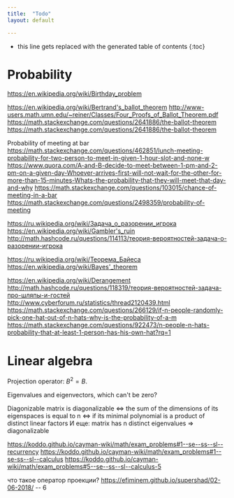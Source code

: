 ```yaml
---
title:  "Todo"
layout: default

---
```


* this line gets replaced with the generated table of contents
{:toc}

# Probability

<https://en.wikipedia.org/wiki/Birthday_problem>

<https://en.wikipedia.org/wiki/Bertrand's_ballot_theorem>
<http://www-users.math.umn.edu/~reiner/Classes/Four_Proofs_of_Ballot_Theorem.pdf>
<https://math.stackexchange.com/questions/2641886/the-ballot-theorem>
<https://math.stackexchange.com/questions/2641886/the-ballot-theorem>

Probability of meeting at bar
<https://math.stackexchange.com/questions/462851/lunch-meeting-probability-for-two-person-to-meet-in-given-1-hour-slot-and-none-w>
<https://www.quora.com/A-and-B-decide-to-meet-between-1-pm-and-2-pm-on-a-given-day-Whoever-arrives-first-will-not-wait-for-the-other-for-more-than-15-minutes-Whats-the-probability-that-they-will-meet-that-day-and-why>
<https://math.stackexchange.com/questions/103015/chance-of-meeting-in-a-bar>
<https://math.stackexchange.com/questions/2498359/probability-of-meeting>

<https://ru.wikipedia.org/wiki/Задача_о_разорении_игрока>
<https://en.wikipedia.org/wiki/Gambler's_ruin>
<http://math.hashcode.ru/questions/114113/теория-вероятностей-задача-о-разорении-игрока>

<https://ru.wikipedia.org/wiki/Теорема_Байеса>
<https://en.wikipedia.org/wiki/Bayes'_theorem>

<https://en.wikipedia.org/wiki/Derangement>
<http://math.hashcode.ru/questions/118319/теория-вероятностей-задача-про-шляпы-и-гостей>
<http://www.cyberforum.ru/statistics/thread2120439.html>
<https://math.stackexchange.com/questions/266129/if-n-people-randomly-pick-one-hat-out-of-n-hats-why-is-the-probability-of-a-m>
<https://math.stackexchange.com/questions/922473/n-people-n-hats-probability-that-at-least-1-person-has-his-own-hat?rq=1>

# Linear algebra

Projection operator: $B^2 = B$.

Eigenvalues and eigenvectors, which can't be zero?

Diagonizable 
matrix is diagonalizable <=> the sum of the dimensions of its eigenspaces is equal to n
     <=> if its minimal polynomial is a product of distinct linear factors
И еще:
   matrix has n distinct eigenvalues => diagonalizable 



https://koddo.github.io/cayman-wiki/math/exam_problems#1--se--ss--sl--recurrency
https://koddo.github.io/cayman-wiki/math/exam_problems#1--se-ss--sl--calculus
https://koddo.github.io/cayman-wiki/math/exam_problems#5--se--ss--sl--calculus-5

что такое оператор проекции?
https://efiminem.github.io/supershad/02-06-2018/ -- 6
